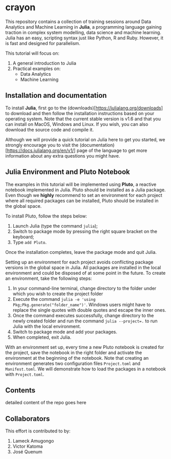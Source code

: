 # crayon
This repository contains a collection of training sessions around Data Analytics and Machine Learning in **Julia**, a programming language gaining traction in complex system modelling, data science and machine learning. Julia has an easy, scripting syntax just like Python, R and Ruby. However, it is fast and designed for parallelism.

This tutorial will focus on:

1. A general introduction to Julia
1. Practical examples on:
	* Data Analytics
	* Machine Learning

## Installation and documentation

To install **Julia**, first go to the (downloads)[https://julialang.org/downloads] to download  and then follow the installation instructions based on your operating system. Note that the current stable version is v1.6 and that you can install on MacOS, Windows and Linux. If you wish, you can also download the source code and compile it.

Although we will provide a quick tutorial on Julia here to get you started, we strongly encourage you to visit the (documentation)[https://docs.julialang.org/en/v1/] page of the language to get more information about any extra questions you might have.

## Julia Environment and Pluto Notebook

The examples in this tutorial will be implemented using **Pluto**, a reactive notebook implemented in Julia. Pluto should be installed as a Julia package. Even though we **highly** recommend to set an environment for each project where all required packages can be installed, Pluto should be installed in the global space.

To install Pluto, follow the steps below:

1. Launch Julia (type the command `julia`);
1. Switch to package mode by pressing the right square bracket on the keyboard;
1. Type `add Pluto`.

Once the installation completes, leave the package mode and quit Julia.

Setting up an environment for each project avoids conflicting package versions in the global space in Julia. All packages are installed in the local environment and could be disposed of at some point in the future. To create an environment, take the following steps:

1. In your command-line terminal, change directory to the folder under which you wish to create the project folder
1. Execute the command `julia -e 'using Pkg;Pkg.generate("folder_name")'`. Windows users might have to replace the single quotes with double quotes and escape the inner ones.
1. Once the command executes successfully, change directory to the newly created folder and run the command `julia --project=.` to run Julia with the local environment.
1. Switch to package mode and add your packages.
1. When completed, exit Julia.

With an environment set up, every time a new Pluto notebook is created for the project, save the notebook in the right folder and activate the environment at the beginning of the notebook. Note that creating an environment generates two configuration files `Project.toml` and `Manifest.toml`. We will demonstrate how to load the packages in a notebook with `Project.toml`.

## Contents

detailed content of the repo goes here

## Collaborators

This effort is contributed to by:
1. Lameck Amugongo
2. Victor Katoma
3. José Quenum
